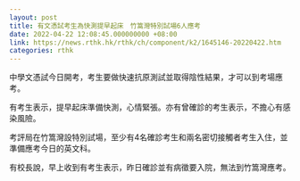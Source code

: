 ```yaml
---
layout: post
title: 有文憑試考生為快測提早起床　竹篙灣特別試場6人應考
date: 2022-04-22 12:08:45.000000000 +08:00
link: https://news.rthk.hk/rthk/ch/component/k2/1645146-20220422.htm
categories: rthk
---
```


中學文憑試今日開考，考生要做快速抗原測試並取得陰性結果，才可以到考場應考。

有考生表示，提早起床準備快測，心情緊張。亦有曾確診的考生表示，不擔心有感染風險。

考評局在竹篙灣設特別試場，至少有4名確診考生和兩名密切接觸者考生入住，並準備應考今日的英文科。

有校長說，早上收到有考生表示，昨日確診並有病徵要入院，無法到竹篙灣應考。
